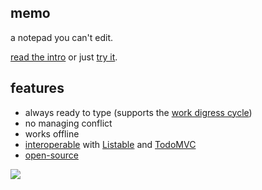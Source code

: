 <script>
import { onMount } from 'svelte';
import { dev } from '$app/environment';

let gazetteContainer, feedboxContainer, bannerContainer;

onMount(() => {
	if (dev) {
		return
	}

  gazetteContainer = window.gazette.loadElement(gazetteContainer);
  feedboxContainer = window.feedbox._loadROCO(feedboxContainer);
  
  (async function() {
  	window.OLSKBanner._configureElement(bannerContainer, await window.OLSKBanner.OLSKBannerInfoObject())
  })();
});
</script>

<article>

# memo

a notepad you can't edit.

[read the intro](https://rosano.ca/blog/introducing-memo/) or just [try it](/jot/).

## features

- always ready to type (supports the [work digress cycle](https://rosano.ca/blog/work-then-dont/))
- no managing conflict
- works offline
- [interoperable](https://todos-interop.0data.app) with [Listable](https://listable.5apps.com) and [TodoMVC](https://todomvc.0data.app)
- [open-source](https://github.com/rosano/memo)



</article>

<div bind:this={ gazetteContainer }></div>

<div bind:this={ feedboxContainer }></div>

<a class="root-link" href="https://rosano.ca" title="Visit rosano.ca">
	<img role="presentation" src="https://static.rosano.ca/rcreativ/identity.svg">
</a>

<div bind:this={ bannerContainer }></div>
